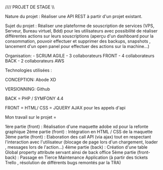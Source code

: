 //// PROJET DE STAGE \\\\

Nature du projet : Réaliser une API REST à partir d'un projet existant. 

Sujet du projet : Réaliser une plateforme de souscription de services (VPS, Serveur, Bureau virtuel, Bdd) pour les utilisateurs avec possibilité de réaliser différentes actions sur leurs souscriptions (aperçu d'un dashboard pour la consommation, pouvoir effectuer et supprimer des backups, snapshots , lancement d'un open panel pour effectuer des actions sur la machine...)

Organisation: - SCRUM AGILE
              - 3 collaborateurs FRONT
              - 4 collaborateurs BACK
              - 2 collaborateurs AWS


Technologies utilisées :

CONCEPTION: Abode XD

VERSIONNING: Github

BACK = PHP / SYMFONY 4.4

FRONT = HTML/ CSS 
      = JQUERY AJAX pour les appels d'api
          

Mon travail sur le projet = 

1ère partie (front) : Réalisation d'une maquette adobe xd pour la refonte graphique
2ème partie (front) : Intégration en HTML / CSS de la maquette
3ème partie (front) : Elaboration des call API (via ajax) tout en respectant l'interaction avec l'utilisateur (blocage de page lors d'un chargement, loader , messages lors de l'action...)
4ème partie (back)  : Création d'une table Global property attribute servant ainsi de back office
5ème partie (front- back) : Passage en Tierce Maintenance Application (à partir des tickets Trello , résolution de différents bugs remontés par la TRA)
